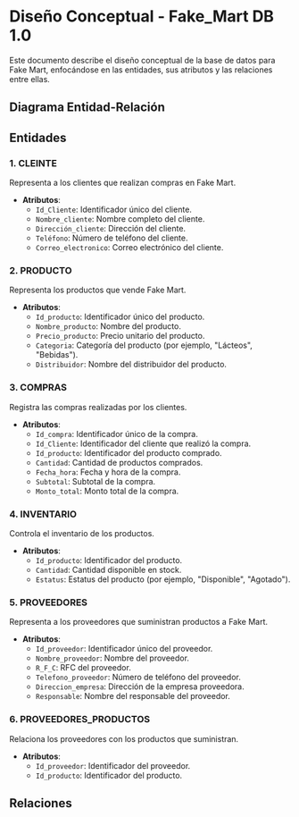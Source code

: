 # Diseño Conceptual - Fake_Mart DB 1.0

Este documento describe el diseño conceptual de la base de datos para Fake Mart, enfocándose en las entidades, sus atributos y las relaciones entre ellas.


## Diagrama Entidad-Relación

## Entidades

### 1. **CLEINTE**
Representa a los clientes que realizan compras en Fake Mart.
- **Atributos**:
  - `Id_Cliente`: Identificador único del cliente.
  - `Nombre_cliente`: Nombre completo del cliente.
  - `Dirección_cliente`: Dirección del cliente.
  - `Teléfono`: Número de teléfono del cliente.
  - `Correo_electronico`: Correo electrónico del cliente.


### 2. **PRODUCTO**
Representa los productos que vende Fake Mart.
- **Atributos**:
  - `Id_producto`: Identificador único del producto.
  - `Nombre_producto`: Nombre del producto.
  - `Precio_producto`: Precio unitario del producto.
  - `Categoria`: Categoría del producto (por ejemplo, "Lácteos", "Bebidas").
  - `Distribuidor`: Nombre del distribuidor del producto.

### 3. **COMPRAS**
Registra las compras realizadas por los clientes.
- **Atributos**:
  - `Id_compra`: Identificador único de la compra.
  - `Id_Cliente`: Identificador del cliente que realizó la compra.
  - `Id_producto`: Identificador del producto comprado.
  - `Cantidad`: Cantidad de productos comprados.
  - `Fecha_hora`: Fecha y hora de la compra.
  - `Subtotal`: Subtotal de la compra.
  - `Monto_total`: Monto total de la compra.

### 4. **INVENTARIO**
Controla el inventario de los productos.
- **Atributos**:
  - `Id_producto`: Identificador del producto.
  - `Cantidad`: Cantidad disponible en stock.
  - `Estatus`: Estatus del producto (por ejemplo, "Disponible", "Agotado").

### 5. **PROVEEDORES**
Representa a los proveedores que suministran productos a Fake Mart.
- **Atributos**:
  - `Id_proveedor`: Identificador único del proveedor.
  - `Nombre_proveedor`: Nombre del proveedor.
  - `R_F_C`: RFC del proveedor.
  - `Telefono_proveedor`: Número de teléfono del proveedor.
  - `Direccion_empresa`: Dirección de la empresa proveedora.
  - `Responsable`: Nombre del responsable del proveedor.

### 6. **PROVEEDORES_PRODUCTOS**
Relaciona los proveedores con los productos que suministran.
- **Atributos**:
  - `Id_proveedor`: Identificador del proveedor.
  - `Id_producto`: Identificador del producto.

## Relaciones